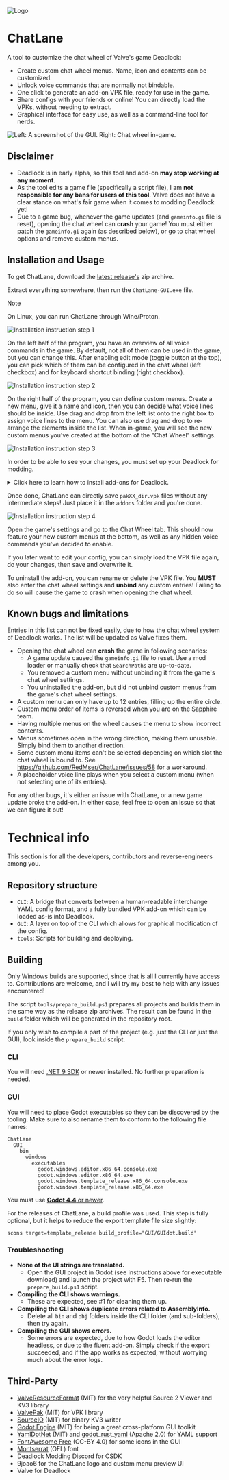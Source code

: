 ![Logo](GUI/logo.png)

# ChatLane

A tool to customize the chat wheel of Valve's game Deadlock:

- Create custom chat wheel menus. Name, icon and contents can be customized.
- Unlock voice commands that are normally not bindable.
- One click to generate an add-on VPK file, ready for use in the game.
- Share configs with your friends or online! You can directly load the VPKs, without needing to extract.
- Graphical interface for easy use, as well as a command-line tool for nerds.

![Left: A screenshot of the GUI. Right: Chat wheel in-game.](docs/preview.png)

## Disclaimer

- Deadlock is in early alpha, so this tool and add-on **may stop working at any moment**.
- As the tool edits a game file (specifically a script file), I am **not responsible for any bans for users of this tool**. Valve does not have a clear stance on what's fair game when it comes to modding Deadlock yet!
- Due to a game bug, whenever the game updates (and `gameinfo.gi` file is reset), opening the chat wheel can **crash** your game! You must either patch the `gameinfo.gi` again (as described below), or go to chat wheel options and remove custom menus.

## Installation and Usage

To get ChatLane, download the [latest release's](https://github.com/redmser/chatlane/releases) zip archive.

Extract everything somewhere, then run the `ChatLane-GUI.exe` file.

> [!NOTE]
> On Linux, you can run ChatLane through Wine/Proton.

![Installation instruction step 1](docs/installation-1.png)

On the left half of the program, you have an overview of all voice commands in the game.
By default, not all of them can be used in the game, but you can change this.
After enabling edit mode (toggle button at the top), you can pick which of them can be configured in the chat wheel (left checkbox) and for keyboard shortcut binding (right checkbox).

![Installation instruction step 2](docs/installation-2.png)

On the right half of the program, you can define custom menus.
Create a new menu, give it a name and icon, then you can decide what voice lines should be inside.
Use drag and drop from the left list onto the right box to assign voice lines to the menu. You can also use drag and drop to re-arrange the elements inside the list.
When in-game, you will see the new custom menus you've created at the bottom of the "Chat Wheel" settings.

![Installation instruction step 3](docs/installation-3.png)

In order to be able to see your changes, you must set up your Deadlock for modding.

<details>
<summary>Click here to learn how to install add-ons for Deadlock.</summary>

- Open the game folder (right-click on the game in Steam -> Manage -> Browse local files).
- Go to `game/citadel` and open `gameinfo.gi` in a text editor.
- Near the top of the file should be a block called `SearchPaths`. Replace it so that it looks like this:

```
SearchPaths
{
  Game                citadel/addons
  Mod                 citadel
  Write               citadel
  Game                citadel
  Write               core
  Mod                 core
  Game                core
}
```

Note that you will have to do this step every time a major patch for the game comes out.

- Still in the `game/citadel` folder, create a new folder called `addons` (if it does not exist yet).

You can now install add-ons for Deadlock by placing `pakXX_dir.vpk` files into the `addons` folder.
The `XX` numbers usually don't matter, as long as you start with `02` and keep counting up for each new add-on you install.

</details>

Once done, ChatLane can directly save `pakXX_dir.vpk` files without any intermediate steps! Just place it in the `addons` folder and you're done.

![Installation instruction step 4](docs/installation-4.png)

Open the game's settings and go to the Chat Wheel tab. This should now feature your new custom menus at the bottom, as well as any hidden voice commands you've decided to enable.

If you later want to edit your config, you can simply load the VPK file again, do your changes, then save and overwrite it.

To uninstall the add-on, you can rename or delete the VPK file. You **MUST** also enter the chat wheel settings and **unbind** any custom entries! Failing to do so will cause the game to **crash** when opening the chat wheel.

## Known bugs and limitations

Entries in this list can not be fixed easily, due to how the chat wheel system of Deadlock works. The list will be updated as Valve fixes them.

- Opening the chat wheel can **crash** the game in following scenarios:
  - A game update caused the `gameinfo.gi` file to reset. Use a mod loader or manually check that `SearchPaths` are up-to-date.
  - You removed a custom menu without unbinding it from the game's chat wheel settings.
  - You uninstalled the add-on, but did not unbind custom menus from the game's chat wheel settings.
- A custom menu can only have up to 12 entries, filling up the entire circle.
- Custom menu order of items is reversed when you are on the Sapphire team.
- Having multiple menus on the wheel causes the menu to show incorrect contents.
- Menus sometimes open in the wrong direction, making them unusable. Simply bind them to another direction.
- Some custom menu items can't be selected depending on which slot the chat wheel is bound to. See https://github.com/RedMser/ChatLane/issues/58 for a workaround.
- A placeholder voice line plays when you select a custom menu (when not selecting one of its entries).

For any other bugs, it's either an issue with ChatLane, or a new game update broke the add-on. In either case, feel free to open an issue so that we can figure it out!

# Technical info

This section is for all the developers, contributors and reverse-engineers among you.

## Repository structure

- `CLI`: A bridge that converts between a human-readable interchange YAML config format, and a fully bundled VPK add-on which can be loaded as-is into Deadlock.
- `GUI`: A layer on top of the CLI which allows for graphical modification of the config.
- `tools`: Scripts for building and deploying.

## Building

Only Windows builds are supported, since that is all I currently have access to.
Contributions are welcome, and I will try my best to help with any issues encountered!

The script `tools/prepare_build.ps1` prepares all projects and builds them in the same way as the release zip archives.
The result can be found in the `build` folder which will be generated in the repository root.

If you only wish to compile a part of the project (e.g. just the CLI or just the GUI), look inside the `prepare_build` script.

### CLI

You will need [.NET 9 SDK](https://dotnet.microsoft.com/en-us/download/dotnet/9.0) or newer installed. No further preparation is needed.

### GUI

You will need to place Godot executables so they can be discovered by the tooling. Make sure to also rename them to conform to the following file names:

```
ChatLane
  GUI
    bin
      windows
        executables
          godot.windows.editor.x86_64.console.exe
          godot.windows.editor.x86_64.exe
          godot.windows.template_release.x86_64.console.exe
          godot.windows.template_release.x86_64.exe
```

You must use [**Godot 4.4** or newer](https://godotengine.org/download/).

For the releases of ChatLane, a build profile was used. This step is fully optional, but it helps to reduce the export template file size slightly:

```
scons target=template_release build_profile="GUI/GUIdot.build"
```

### Troubleshooting

- **None of the UI strings are translated.**
  - Open the GUI project in Godot (see instructions above for executable download) and launch the project with F5. Then re-run the `prepare_build.ps1` script.
- **Compiling the CLI shows warnings.**
  - These are expected, see #1 for cleaning them up.
- **Compiling the CLI shows duplicate errors related to AssemblyInfo.**
  - Delete all `bin` and `obj` folders inside the CLI folder (and sub-folders), then try again.
- **Compiling the GUI shows errors.**
  - Some errors are expected, due to how Godot loads the editor headless, or due to the fluent add-on. Simply check if the export succeeded, and if the app works as expected, without worrying much about the error logs.

## Third-Party

- [ValveResourceFormat](https://github.com/ValveResourceFormat/ValveResourceFormat) (MIT) for the very helpful Source 2 Viewer and KV3 library
- [ValvePak](https://github.com/ValveResourceFormat/ValvePak) (MIT) for VPK library
- [SourceIO](https://github.com/REDxEYE/SourceIO) (MIT) for binary KV3 writer
- [Godot Engine](https://github.com/godotengine/godot) (MIT) for being a great cross-platform GUI toolkit
- [YamlDotNet](https://github.com/aaubry/YamlDotNet) (MIT) and [godot_rust_yaml](https://github.com/ynot01/godot_rust_yaml) (Apache 2.0) for YAML support
- [FontAwesome Free](https://fontawesome.com/) (CC-BY 4.0) for some icons in the GUI
- [Montserrat](https://fonts.google.com/specimen/Montserrat) (OFL) font
- Deadlock Modding Discord for CSDK
- 9joao6 for the ChatLane logo and custom menu preview UI
- Valve for Deadlock
